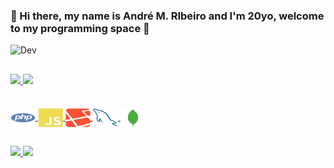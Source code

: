 ###  :city_sunset: Hi there, my name is André M. RIbeiro and I'm 20yo, welcome to my programming space :city_sunset:
![Dev](https://64.media.tumblr.com/bc91fffa1f7f71014fddf10d3d2decbd/tumblr_pkxty5psM71sguk2k_500.gifv)
##
<!--
**Andremzzr/Andremzzr** is a ✨ _special_ ✨ repository because its `README.md` (this file) appears on your GitHub profile.




--> <div>
  <a href="https://github.com/Andremzzr">
  <img height="180em" src="https://github-readme-stats.vercel.app/api?username=Andremzzr&show_icons=true&theme=dracula&include_all_commits=true&count_private=true"/>
  <img height="180em" src="https://github-readme-stats.vercel.app/api/top-langs/?username=Andremzzr&layout=compact&langs_count=7&theme=dracula"/>
</div>
  
  ####
  <div style="display: inline_block"><br>
  <img align="center" height="30" width="40" src="https://raw.githubusercontent.com/devicons/devicon/master/icons/php/php-plain.svg">
  <img align="center" height="30" width="40" src="https://raw.githubusercontent.com/devicons/devicon/master/icons/javascript/javascript-plain.svg">
  <img align="center" height="30" width="40" src="https://raw.githubusercontent.com/devicons/devicon/master/icons/laravel/laravel-plain.svg">
  <img align="center" height="30" width="40" src="https://raw.githubusercontent.com/devicons/devicon/master/icons/mysql/mysql-plain.svg">
  <img align="center" height="30" width="40" src="https://raw.githubusercontent.com/devicons/devicon/master/icons/mongodb/mongodb-plain.svg">
</div>
  
  ##
  <div>
    <a href="https://www.linkedin.com/in/andr%C3%A9-mezzalira-ribeiro-90ab0b1ba/">
      <img src="https://img.shields.io/badge/LinkedIn-0077B5?style=for-the-badge&logo=linkedin&logoColor=white">
    </a>
    <a href="mailto:andremezzaliraribeiro@gmail.com">
      <img src="https://img.shields.io/badge/Gmail-D14836?style=for-the-badge&logo=gmail&logoColor=white">
    </a>
    </div>
  



